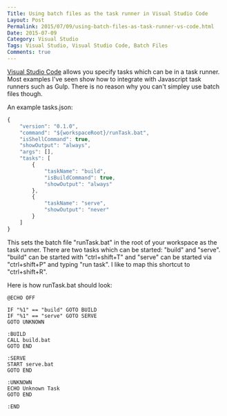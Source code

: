 ```yaml
---
Title: Using batch files as the task runner in Visual Studio Code
Layout: Post
Permalink: 2015/07/09/using-batch-files-as-task-runner-vs-code.html
Date: 2015-07-09
Category: Visual Studio
Tags: Visual Studio, Visual Studio Code, Batch Files 
Comments: true
---
```


[Visual Studio Code](https://code.visualstudio.com/) allows you specify tasks which can be in a task runner. Most examples
I've seen show how to integrate with Javascript task runners such as Gulp. There is no reason why you can't simpley use
batch files though.

<!--more-->

An example tasks.json:

```js
{
	"version": "0.1.0",
	"command": "${workspaceRoot}/runTask.bat",
	"isShellCommand": true,
	"showOutput": "always",
	"args": [],
	"tasks": [
		{
			"taskName": "build",
			"isBuildCommand": true,
			"showOutput": "always"
		},
		{
			"taskName": "serve",
			"showOutput": "never"
		}
	]
}
```

This sets the batch file "runTask.bat" in the root of your workspace as the task runner. There are two tasks
which can be started: "build" and "serve". "build" can be started with "ctrl+shift+T" and "serve" can be
started via "ctrl+shift+P" and typing "run task". I like to map this shortcut to "ctrl+shift+R".

Here is how runTask.bat should look:

```
@ECHO OFF

IF "%1" == "build" GOTO BUILD
IF "%1" == "serve" GOTO SERVE
GOTO UNKNOWN

:BUILD
CALL build.bat
GOTO END

:SERVE
START serve.bat
GOTO END

:UNKNOWN
ECHO Unknown Task
GOTO END

:END
```

 
